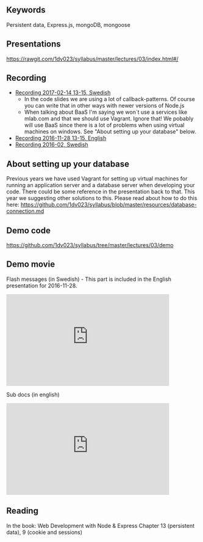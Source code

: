 ## Keywords
Persistent data, Express.js, mongoDB, mongoose

## Presentations
https://rawgit.com/1dv023/syllabus/master/lectures/03/index.html#/

## Recording
* [Recording 2017-02-14 13-15, Swedish](https://youtu.be/LiPsS0Dq2bI?t=998)
  * In the code slides we are using a lot of callback-patterns. Of course you can write that in other ways with newer versions of Node.js
  * When talking about BaaS I'm saying we won´t use a services like mlab.com and that we should use Vagrant. Ignore that! We pobably will use BaaS since there is a lot of problems when using virtual machines on windows. See "About setting up your database" below.
* [Recording 2016-11-28 13-15, English](https://youtu.be/eiXMusM23Ds)
* [Recording 2016-02, Swedish](https://www.youtube.com/watch?v=17-h_m0obLY)

## About setting up your database
Previous years we have used Vagrant for setting up virtual machines for running an application server and a database server when developing your code. There could be some reference in the presentation back to that. This year we suggesting other solutions to this. Please read about how to do this here: https://github.com/1dv023/syllabus/blob/master/resources/database-connection.md

## Demo code
https://github.com/1dv023/syllabus/tree/master/lectures/03/demo

## Demo movie
Flash messages (in Swedish) - This part is included in the English presentation for 2016-11-28.
<iframe width="427" height="240" src="https://www.youtube.com/embed/JvABgXul_RA" frameborder="0" allowfullscreen></iframe>

Sub docs (in english)
<iframe width="427" height="240" src="https://www.youtube.com/embed/BaOlzpTN_oI" frameborder="0" allowfullscreen></iframe>

## Reading
In the book: Web Development with Node & Express
Chapter 13 (persistent data), 9 (cookie and sessions)
